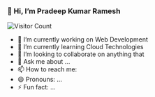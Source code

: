 
  ### 👋 Hi, I’m Pradeep Kumar Ramesh
 

![Visitor Count](https://profile-counter.glitch.me/PradeepKumarRamesh/count.svg)



- 🔭 I’m currently working on Web Development
- 🌱 I’m currently learning Cloud Technologies 
- 👯 I’m looking to collaborate on anything that 
- 💬 Ask me about ...
- 📫 How to reach me: 
- 😄 Pronouns: ...
- ⚡ Fun fact: ...

